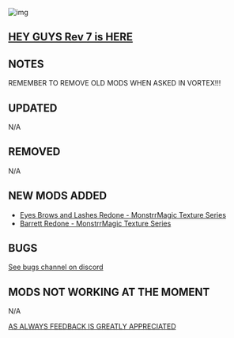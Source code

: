 ![img](https://s11.gifyu.com/images/SgCoI.png)

## [HEY GUYS Rev 7 is HERE](https://)

## NOTES

REMEMBER TO REMOVE OLD MODS WHEN ASKED IN VORTEX!!!


## UPDATED

N/A

## REMOVED

N/A

## NEW MODS ADDED

- [Eyes Brows and Lashes Redone - MonstrrMagic Texture Series](https://www.nexusmods.com/starfield/mods/4292)
- [Barrett Redone - MonstrrMagic Texture Series](https://www.nexusmods.com/starfield/mods/4613)

## BUGS

[See bugs channel on discord](https://discord.gg/xZNztPjA2u)

## MODS NOT WORKING AT THE MOMENT

N/A

[AS ALWAYS FEEDBACK IS GREATLY APPRECIATED](https://)